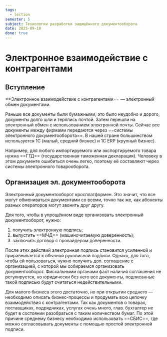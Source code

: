 ```yaml
---
tags:
  - lection
semester: 5
subject: Технологии разработки защищённого документооборота
date: 2025-09-10
done: true
---
```

# Электронное взаимодействие с контрагентами

## Вступление

==Электронное взаимодействие с контрагентами== — электронный обмен документами.

Раньше все документы были бумажными, это было неудобно и дорого, документы долго шли и терялись почтой. Затем перешли на электронный обмен с использованием электронной почты. Сейчас все документы между фирмами передаются через ==системы электронного документооборота==. В нашей стране большинством используется 1С (малый, средний бизнес) и 1С ERP (крупный бизнес).

Например, для любого импортируемого или экспортируемого товара нужна ==ГТД== (государственная таможенная декларация). Человеку в этом документе ошибиться очень легко, поэтому её составляют через системы электронного товарооборота.

## Организация эл. документооборота

Электронный документооборот кросплатформен. Это значит, что все могут обмениваться документами со всеми, точно так же, как абоненты разных операторов могут звонить друг другу.

Для того, чтобы в упрощённом виде организовать электронный документооборот, нужно:
1. получить электронную подпись;
2. выпустить ==МЧД== (машиночитаемую доверенность);
3. заключить договор с провайдером доверенности.

После этих действий электронная подпись становится усиленной и приравнивается к обычной рукописной подписи. Однако, для того, чтобы ей пользоваться, нужно получить доп. соглашение с организацией, с которой мы собираемся организовать документооборот. Фискальными органами факт наличия соглашения не регулируется, но юридически без него все документы, подписанные такой подписью будут считаться недействительными.

Для малого бизнеса этого достаточно, но при открытии среднего — необходимо описать бизнес-процессы и продумать всю цепочку взаимодействия с контрагентами. Так как документов о товарах, поставщиках, подрядчиках, услугах очень много, глав. бухгалтер не будет в состоянии разобраться с таким количеством бумаг. По этой причине среднему бизнесу необходимо использовать ==СБИС==, где можно согласовывать документы с помощью простой электронной подписи.

